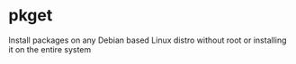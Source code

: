 # pkget
Install packages on any Debian based Linux distro without root or installing it on the entire system
